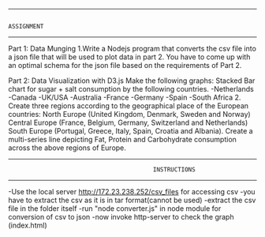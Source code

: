 
----------------------------------------------------------------------------------------------------------------------------------------
                                                                      ASSIGNMENT
-----------------------------------------------------------------------------------------------------------------------------------------
Part 1: Data Munging
1.Write a Nodejs program that converts the csv file into a json file that will be used to plot data in part 
2. You have to come up with an optimal schema for the json file based on the requirements of Part 2.

Part 2: Data Visualization with D3.js
Make the following graphs:
Stacked Bar chart for sugar + salt consumption by the following countries.
-Netherlands
-Canada
-UK/USA
-Australia
-France
-Germany
-Spain
-South Africa
2.   Create three regions according to the geographical place of the European countries: 
North Europe (United Kingdom, Denmark, Sweden and Norway)
Central Europe (France, Belgium, Germany, Switzerland and Netherlands)
South Europe (Portugal, Greece, Italy, Spain, Croatia and Albania).
Create a multi-series line depicting Fat, Protein and Carbohydrate consumption across the above regions of Europe. 

-------------------------------------------------------------------------------------------------------------------------------
                                             INSTRUCTIONS
-------------------------------------------------------------------------------------------------------------------------------
-Use the local server http://172.23.238.252/csv_files for accessing csv
-you have to extract the csv as it is in tar format(cannot be used)
-extract the csv file in the folder itself
-run  "node converter.js" in node module for conversion of csv to json
-now invoke http-server to check the graph (index.html)
